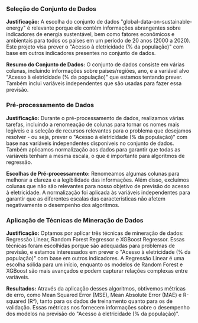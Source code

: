 ### Seleção do Conjunto de Dados

**Justificação:** A escolha do conjunto de dados "global-data-on-sustainable-energy" é relevante porque ele contém informações abrangentes sobre indicadores de energia sustentável, bem como fatores econômicos e ambientais para todos os países em um período de 20 anos (2000 a 2020). Este projeto visa prever o "Acesso à eletricidade (% da população)" com base em outros indicadores presentes no conjunto de dados.

**Resumo do Conjunto de Dados:** O conjunto de dados consiste em várias colunas, incluindo informações sobre países/regiões, ano, e a variável alvo "Acesso à eletricidade (% da população)" que estamos tentando prever. Também inclui variáveis independentes que são usadas para fazer essa previsão.

### Pré-processamento de Dados

**Justificação:** Durante o pré-processamento de dados, realizamos várias tarefas, incluindo a renomeação de colunas para tornar os nomes mais legíveis e a seleção de recursos relevantes para o problema que desejamos resolver - ou seja, prever o "Acesso à eletricidade (% da população)" com base nas variáveis independentes disponíveis no conjunto de dados. Também aplicamos normalização aos dados para garantir que todas as variáveis tenham a mesma escala, o que é importante para algoritmos de regressão.

**Escolhas de Pré-processamento:** Renomeamos algumas colunas para melhorar a clareza e a legibilidade das informações. Além disso, excluímos colunas que não são relevantes para nosso objetivo de previsão do acesso à eletricidade. A normalização foi aplicada às variáveis independentes para garantir que as diferentes escalas das características não afetem negativamente o desempenho dos algoritmos.

### Aplicação de Técnicas de Mineração de Dados

**Justificação:** Optamos por aplicar três técnicas de mineração de dados: Regressão Linear, Random Forest Regressor e XGBoost Regressor. Essas técnicas foram escolhidas porque são adequadas para problemas de previsão, e estamos interessados em prever o "Acesso à eletricidade (% da população)" com base em outros indicadores. A Regressão Linear é uma escolha sólida para um início, enquanto os modelos de Random Forest e XGBoost são mais avançados e podem capturar relações complexas entre variáveis.

**Resultados:** Através da aplicação desses algoritmos, obtivemos métricas de erro, como Mean Squared Error (MSE), Mean Absolute Error (MAE) e R-squared (R²), tanto para os dados de treinamento quanto para os de validação. Essas métricas nos fornecem informações sobre o desempenho dos modelos na previsão do "Acesso à eletricidade (% da população)".
